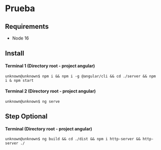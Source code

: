 # Prueba

## Requirements
- Node 16

## Install

#### Terminal 1 (Directory root - project angular)
```console
unknown@unknown$ npm i && npm i -g @angular/cli && cd ./server && npm i & npm start
```

#### Terminal 2 (Directory root - project angular)
```console
unknown@unknown$ ng serve
```

## Step Optional

#### Terminal (Directory root - project angular)
```console
unknown@unknown$ ng build && cd ./dist && npm i http-server && http-server ./
```
